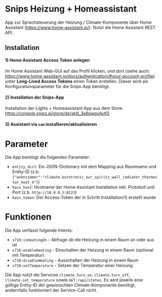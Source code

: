 # Snips Heizung + Homeassistant

App zur Sprachsteuerung der Heizung / Climate-Komponente über Home Assistant (https://www.home-assistant.io/). Nutzt die Home Assistant REST API. 

## Installation

#### 1) Home Assistant Access Token anlegen

Im Home Assistant Web-GUI auf das Profil klicken, und dort (siehe auch: https://www.home-assistant.io/docs/authentication/#your-account-profile) unter **Long-Lived Access Tokens** einen Token erstellen. Dieser wird als Konfigurationsparameter für die Snips-App benötigt.

#### 2) Installation der Snips-App

Installation der Lights + Homeassistant App aus dem Store: https://console.snips.ai/store/de/skill_3a8pwgxAyK5

#### 3) Assistant via `sam` installieren/aktualisieren

# Parameter

Die App bentöigt die folgenden Parameter:

- `entity_dict`: Ein JSON-Dictionary mit dem Mapping aus Raumname und Entity-ID (z.b. `{"wohnzimmer":"climate.eurotronic_eur_spiritz_wall_radiator_thermostat_heat_4"}`)
- `hass_host`: Hostname der Home Assistant Installation inkl. Protokoll und Port (z.b. `http://10.0.0.5:8123`)
- `hass_token`: Der Access-Token der in Schritt Installation/1) erstellt wurde

# Funktionen

Die App umfasst folgende Intents:

- `s710:isHeatingOn` - Abfrage ob die Heizung in einem Raum an oder aus ist
- `s710:enableHeating` - Einschalten der Heizung in einem Raum (optional mit Temperatur)
- `s710:disableHeating` - Ausschalten der Heizung in einem Raum
- `s710:setTemperature` - Setzen der Temperatur einer Heizung

Die App nutzt die Services `climate.turn_on`, `climate.turn_off`, `climate.set_temperature` sowie `GET:/api/states`. Es wird jeweils eine gültige Entity-ID der gewünschten Climate-Komponente benötigt, andernfalls funktioniert der Service-Call nicht.
